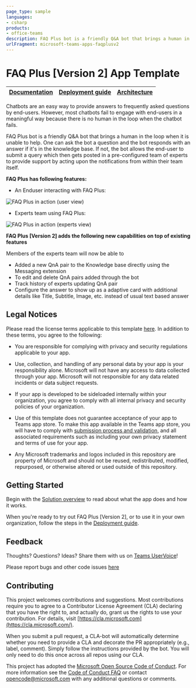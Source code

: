 ```yaml
---
page_type: sample
languages:
- csharp
products:
- office-teams
description: FAQ Plus bot is a friendly Q&A bot that brings a human in the loop when it is unable to help. One can ask the bot a question and the bot responds with an answer if it's in the knowledge base. If not, the bot allows the end-user to submit a query which then gets posted in a pre-configured team of experts to enable the experts to provide support by acting upon the notifications from within their team itself. 
urlFragment: microsoft-teams-apps-faqplusv2
---
```

#  FAQ Plus [Version 2] App Template

| [Documentation](https://github.com/OfficeDev/microsoft-teams-apps-faqplusv2/wiki/Home.md) | [Deployment guide](https://github.com/OfficeDev/microsoft-teams-apps-faqplusv2/wiki/Deployment-Guide.md) | [Architecture](https://github.com/OfficeDev/microsoft-teams-apps-faqplusv2/wiki/Solution-Overview.md) |
| ---- | ---- | ---- |

Chatbots are an easy way to provide answers to frequently asked questions by end-users. However, most chatbots fail to engage with end-users in a meaningful way because there is no human in the loop when the chatbot fails. 

FAQ Plus bot is a friendly Q&A bot that brings a human in the loop when it is unable to help. One can ask the bot a question and the bot responds with an answer if it's in the knowledge base. If not, the bot allows the end-user to submit a query which then gets posted in a pre-configured team of experts to provide support by acting upon the notifications from within their team itself.

**FAQ Plus has following features:**

*	An Enduser interacting with FAQ Plus:

![FAQ Plus in action (user view)](https://github.com/OfficeDev/microsoft-teams-apps-faqplusv2/wiki/Images/FAQPlusEndUser.gif)

*	Experts team using FAQ Plus:

![FAQ Plus in action (experts view)](https://github.com/OfficeDev/microsoft-teams-apps-faqplusv2/wiki/Images/FAQPlusExperts.gif)


**FAQ Plus [Version 2] adds the following new capabilities on top of existing features**

Members of the experts team will now be able to
- Added a new QnA pair to the Knowledge base directly using the Messaging extension
- To edit and delete QnA pairs added through the bot
- Track history of experts updating QnA pair
- Configure the answer to show up as a adaptive card with additional details like Title, Subtitle, Image, etc. instead of usual text based answer

## **Legal Notices**

Please read the license terms applicable to this template [here](https://github.com/OfficeDev/microsoft-teams-apps-faqplusv2/blob/master/LICENSE). In addition to these terms, you agree to the following:

 - You are responsible for complying with privacy and security regulations applicable to your app.
 
 - Use, collection, and handling of any personal data by your app is your responsibility alone.  Microsoft will not have any access to data collected through your app.  Microsoft will not responsible for any data related incidents or data subject requests.
 
 - If your app is developed to be sideloaded internally within your organization, you agree to comply with all internal privacy and security policies of your organization.
 
 - Use of this template does not guarantee acceptance of your app to Teams app store.  To make this app available in the Teams app store, you will have to comply with [submission process and validation](https://docs.microsoft.com/en-us/microsoftteams/platform/concepts/deploy-and-publish/appsource/publish), and all associated requirements such as including your own privacy statement and terms of use for your app.
 
 - Any Microsoft trademarks and logos included in this repository are property of Microsoft and should not be reused, redistributed, modified, repurposed, or otherwise altered or used outside of this repository.

## **Getting** **Started**

Begin with the [Solution overview](https://github.com/OfficeDev/microsoft-teams-apps-faqplusv2/wiki/Solution-overview) to read about what the app does and how it works.

When you're ready to try out FAQ Plus [Version 2], or to use it in your own organization, follow the steps in the [Deployment guide](https://github.com/OfficeDev/microsoft-teams-apps-faqplusv2/wiki/DeployementGuide).

## **Feedback**

Thoughts? Questions? Ideas? Share them with us on [Teams UserVoice](https://microsoftteams.uservoice.com/forums/555103-public)!

Please report bugs and other code issues [here](https://github.com/OfficeDev/microsoft-teams-apps-faqplusv2/issues/new)

## **Contributing**

This project welcomes contributions and suggestions. Most contributions require you to agree to a Contributor License Agreement (CLA) declaring that you have the right to, and actually do, grant us the rights to use your contribution. For details, visit [https://cla.microsoft.com](https://cla.microsoft.com/).

When you submit a pull request, a CLA-bot will automatically determine whether you need to provide a CLA and decorate the PR appropriately (e.g., label, comment). Simply follow the instructions provided by the bot. You will only need to do this once across all repos using our CLA.

This project has adopted the [Microsoft Open Source Code of Conduct](https://opensource.microsoft.com/codeofconduct/). For more information see the [Code of Conduct FAQ](https://opensource.microsoft.com/codeofconduct/FAQ/) or contact [opencode@microsoft.com](mailto:opencode@microsoft.com) with any additional questions or comments.
